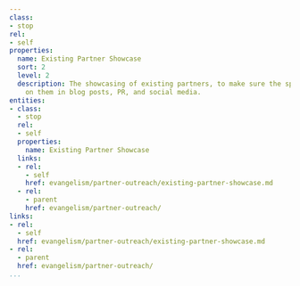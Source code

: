 ```yaml
---
class:
- stop
rel:
- self
properties:
  name: Existing Partner Showcase
  sort: 2
  level: 2
  description: The showcasing of existing partners, to make sure the spotlight is
    on them in blog posts, PR, and social media.
entities:
- class:
  - stop
  rel:
  - self
  properties:
    name: Existing Partner Showcase
  links:
  - rel:
    - self
    href: evangelism/partner-outreach/existing-partner-showcase.md
  - rel:
    - parent
    href: evangelism/partner-outreach/
links:
- rel:
  - self
  href: evangelism/partner-outreach/existing-partner-showcase.md
- rel:
  - parent
  href: evangelism/partner-outreach/
...
```

